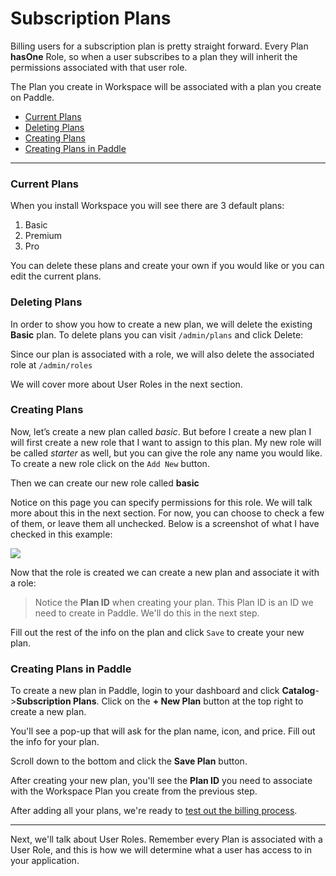 # Subscription Plans
Billing users for a subscription plan is pretty straight forward. Every Plan **hasOne** Role, so when a user subscribes to a plan they will inherit the permissions associated with that user role.

The Plan you create in Workspace will be associated with a plan you create on Paddle.

- [Current Plans](#current-plans)
- [Deleting Plans](#delete-plans)
- [Creating Plans](#create-plans)
- [Creating Plans in Paddle](#create-plans-paddle)

---

<a name="current-plans"></a>
### Current Plans

When you install Workspace you will see there are 3 default plans:

1. Basic
2. Premium
3. Pro

You can delete these plans and create your own if you would like or you can edit the current plans.

<a name="delete-plans"></a>
### Deleting Plans

In order to show you how to create a new plan, we will delete the existing **Basic** plan. To delete plans you can visit `/admin/plans` and click Delete:

Since our plan is associated with a role, we will also delete the associated role at `/admin/roles`

We will cover more about User Roles in the next section.

<a name="create-plans"></a>
### Creating Plans

Now, let’s create a new plan called *basic*. But before I create a new plan I will first create a new role that I want to assign to this plan. My new role will be called *starter* as well, but you can give the role any name you would like. To create a new role click on the `Add New` button.

Then we can create our new role called **basic**

Notice on this page you can specify permissions for this role. We will talk more about this in the next section. For now, you can choose to check a few of them, or leave them all unchecked. Below is a screenshot of what I have checked in this example:

![](/workspace/img/docs/1.0/workspace-role-permissions.png)

Now that the role is created we can create a new plan and associate it with a role:

> Notice the **Plan ID** when creating your plan. This Plan ID is an ID we need to create in Paddle. We'll do this in the next step.

Fill out the rest of the info on the plan and click `Save` to create your new plan.

<a name="create-plans-paddle"></a>
### Creating Plans in Paddle

To create a new plan in Paddle, login to your dashboard and click **Catalog**->**Subscription Plans**. Click on the **+ New Plan** button at the top right to create a new plan.

You'll see a pop-up that will ask for the plan name, icon, and price. Fill out the info for your plan.

Scroll down to the bottom and click the **Save Plan** button.

After creating your new plan, you'll see the **Plan ID** you need to associate with the Workspace Plan you create from the previous step.

After adding all your plans, we're ready to [test out the billing process](/docs/features/billing#test-billing).

---

Next, we'll talk about User Roles. Remember every Plan is associated with a User Role, and this is how we will determine what a user has access to in your application.
